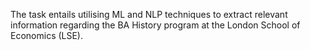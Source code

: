 The task entails utilising ML and NLP techniques to extract relevant information regarding the BA History program at the London School of Economics (LSE).

